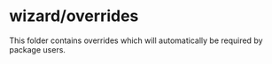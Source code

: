 # wizard/overrides

This folder contains overrides which will automatically be required by package users.
